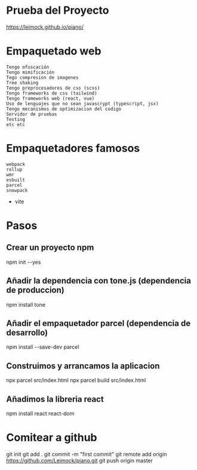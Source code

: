    # Prueba del Proyecto

   https://leimock.github.io/piano/
   
   # Empaquetado web

    Tengo ofuscación
    Tengo mimificación
    Tego compresion de imagenes
    Tree shaking
    Tengo preprocesadores de css (scss)
    Tengo frameworks de css (tailwind)
    Tengo frameworks web (react, vue)
    Uso de lenguajes que no sean javascrypt (typescript, jsx)
    Tengo mecanismos de optimizacion del codigo
    Servidor de pruebas
    Testing
    etc etc


   # Empaquetadores famosos

    webpack
    rollup
    wmr
    esbuilt
    parcel
    snowpack
   * vite


   # Pasos

   ## Crear un proyecto npm
   npm init --yes

   ## Añadir la dependencia con tone.js (dependencia de produccion)
   npm install tone

   ## Añadir el empaquetador parcel (dependencia de desarrollo)
   npm install --save-dev parcel


   ## Construimos y arrancamos la aplicacion
   npx parcel src/index.html
   npx parcel build src/index.html

   ## Añadimos la libreria react
   npm install react react-dom

   # Comitear a github
   git init
   git add .
   git commit -m "first commit"
   git remote add origin https://github.com/Leimock/piano.git
   git push origin master